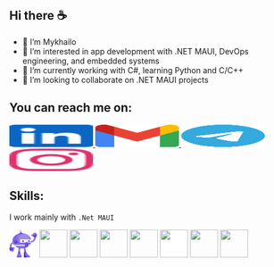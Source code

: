 ### 
## **Hi there ☕**

- 👋 I’m Mykhailo
- 👀 I’m interested in app development with .NET MAUI, DevOps engineering, and embedded systems
- 🌱 I’m currently working with C#, learning Python and C/C++ 
- 💞️ I’m looking to collaborate on .NET MAUI projects

## You can reach me on:
<div>
<a href="https://www.linkedin.com/in/mykhailo-davydenko/">
<img src="https://github.com/MykhailoDav/MykhailoDav/blob/main/Images/linkedin.svg" height="40" width="150">
</a>
<a href="mailto:davudenko.mukhailo@gmail.com">
<img src="https://github.com/MykhailoDav/MykhailoDav/blob/main/Images/Gmail_icon.svg" height="40" width="150">
</a>
<a href="https://t.me/myhailo_dav">
<img src="https://github.com/MykhailoDav/MykhailoDav/blob/main/Images/telegram.svg" height="40" width="150">
</a>
<a href="https://www.instagram.com/myhailo_dav/">
<img src="https://github.com/MykhailoDav/MykhailoDav/blob/main/Images/instagram.svg" height="40" width="150">
</a>
</div>

## **Skills:**


I work mainly with `.Net MAUI`

<p>
    <img src="https://github.com/MykhailoDav/MykhailoDav/blob/main/Images/dotnet_bot.svg" width="50" height="50" />
    <img src="https://cdn.jsdelivr.net/gh/devicons/devicon/icons/csharp/csharp-original.svg" width="50" height="50" />
    <img src="https://cdn.jsdelivr.net/gh/devicons/devicon/icons/c/c-original.svg" width="50" height="50" />
    <img src="https://cdn.jsdelivr.net/gh/devicons/devicon/icons/cplusplus/cplusplus-original.svg" width="50" height="50" />
    <img src="https://cdn.jsdelivr.net/gh/devicons/devicon/icons/git/git-original.svg" width="50" height="50" />
    <img src="https://cdn.jsdelivr.net/gh/devicons/devicon/icons/github/github-original.svg" style="background-color: white;" width="50" height="50"/>
    <img src="https://cdn.jsdelivr.net/gh/devicons/devicon/icons/apple/apple-original.svg" width="50" height="50" />
    <img src="https://cdn.jsdelivr.net/gh/devicons/devicon/icons/android/android-original.svg" width="50" height="50" />
</p>
<!---
MykhailoDav/MykhailoDav is a ✨ special ✨ repository because its `README.md` (this file) appears on your GitHub profile.
You can click the Preview link to take a look at your changes.
--->
